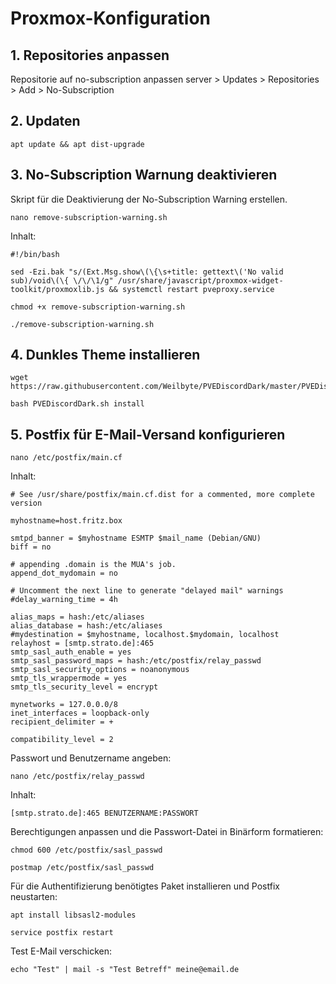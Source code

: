 # Proxmox-Konfiguration

## 1. Repositories anpassen
Repositorie auf no-subscription anpassen
server > Updates > Repositories > Add > No-Subscription

## 2. Updaten
```
apt update && apt dist-upgrade
```

## 3. No-Subscription Warnung deaktivieren
Skript für die Deaktivierung der No-Subscription Warning erstellen.
```
nano remove-subscription-warning.sh
```
Inhalt:
```
#!/bin/bash

sed -Ezi.bak "s/(Ext.Msg.show\(\{\s+title: gettext\('No valid sub)/void\(\{ \/\/\1/g" /usr/share/javascript/proxmox-widget-toolkit/proxmoxlib.js && systemctl restart pveproxy.service
```
```
chmod +x remove-subscription-warning.sh
```
```
./remove-subscription-warning.sh
```
## 4. Dunkles Theme installieren
```
wget https://raw.githubusercontent.com/Weilbyte/PVEDiscordDark/master/PVEDiscordDark.sh
```
```
bash PVEDiscordDark.sh install
```

## 5. Postfix für E-Mail-Versand konfigurieren
```
nano /etc/postfix/main.cf 
```
Inhalt: 
```
# See /usr/share/postfix/main.cf.dist for a commented, more complete version

myhostname=host.fritz.box

smtpd_banner = $myhostname ESMTP $mail_name (Debian/GNU)
biff = no

# appending .domain is the MUA's job.
append_dot_mydomain = no

# Uncomment the next line to generate "delayed mail" warnings
#delay_warning_time = 4h

alias_maps = hash:/etc/aliases
alias_database = hash:/etc/aliases
#mydestination = $myhostname, localhost.$mydomain, localhost
relayhost = [smtp.strato.de]:465
smtp_sasl_auth_enable = yes
smtp_sasl_password_maps = hash:/etc/postfix/relay_passwd
smtp_sasl_security_options = noanonymous
smtp_tls_wrappermode = yes
smtp_tls_security_level = encrypt

mynetworks = 127.0.0.0/8
inet_interfaces = loopback-only
recipient_delimiter = +

compatibility_level = 2
```
Passwort und Benutzername angeben:
```
nano /etc/postfix/relay_passwd
```
Inhalt:
```
[smtp.strato.de]:465 BENUTZERNAME:PASSWORT
```

Berechtigungen anpassen und die Passwort-Datei in Binärform formatieren:
```
chmod 600 /etc/postfix/sasl_passwd
```
```
postmap /etc/postfix/sasl_passwd
```

Für die Authentifizierung benötigtes Paket installieren und Postfix neustarten:
```
apt install libsasl2-modules
```
```
service postfix restart
```

Test E-Mail verschicken:
```
echo "Test" | mail -s "Test Betreff" meine@email.de 
```
